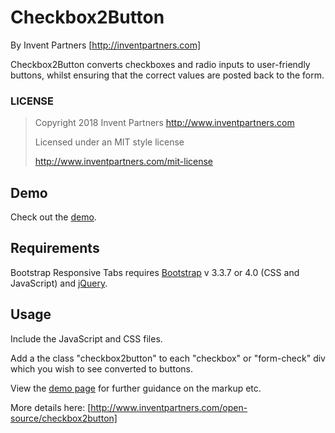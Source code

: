 # Checkbox2Button
By Invent Partners [http://inventpartners.com]

Checkbox2Button converts checkboxes and radio inputs to user-friendly buttons, whilst ensuring that the correct values are posted back to the form.

### LICENSE

> Copyright 2018 Invent Partners
> http://www.inventpartners.com
>
> Licensed under an MIT style license
>
> http://www.inventpartners.com/mit-license

## Demo
Check out the [demo](https://inventpartners.github.io/Checkbox2Button/).

## Requirements
Bootstrap Responsive Tabs requires [Bootstrap](http://getbootstrap.com/) v 3.3.7 or 4.0 (CSS and JavaScript) and [jQuery](https://jquery.com/).

## Usage
Include the JavaScript and CSS files.

Add a the class "checkbox2button" to each "checkbox" or "form-check" div which you wish to see converted to buttons.

View the [demo page](https://inventpartners.github.io/Checkbox2Button/) for further guidance on the markup etc.

More details here: [http://www.inventpartners.com/open-source/checkbox2button]

